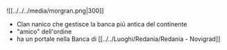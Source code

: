 ![[../../../media/morgran.png|300]]
- Clan nanico che gestisce la banca piú antica del continente
- "amico" dell'ordine
- ha un portale nella Banca di [[../../Luoghi/Redania/Redania - Novigrad]] 